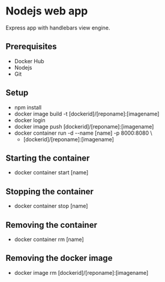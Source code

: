 # Nodejs web app

Express app with handlebars view engine.

## Prerequisites
- Docker Hub
- Nodejs
- Git

## Setup
- npm install
- docker image build -t [dockerid]/[reponame]:[imagename]
- docker login
- docker image push [dockerid]/[reponame]:[imagename]
- docker container run -d --name [name] -p 8000:8080 \
  - [dockerid]/[reponame]:[imagename]

## Starting the container
- docker container start [name]

## Stopping the container
- docker container stop [name]

## Removing the container
- docker container rm [name]

## Removing the docker image
- docker image rm [dockerid]/[reponame]:[imagename]


